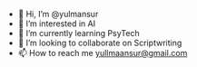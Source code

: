 - 👋 Hi, I’m @yulmansur
- 👀 I’m interested in AI
- 🌱 I’m currently learning PsyTech
- 💞️ I’m looking to collaborate on Scriptwriting
- 📫 How to reach me yullmaansur@gmail.com

